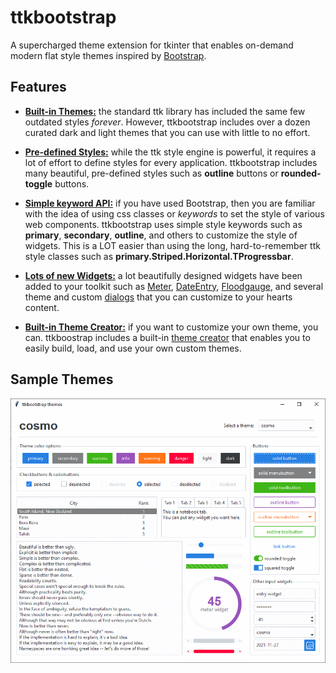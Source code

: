 # ttkbootstrap

A supercharged theme extension for tkinter that enables on-demand modern 
flat style themes inspired by [Bootstrap](https://getbootstrap.com/).

## Features

- [**Built-in Themes:**](themes/index.md) the standard ttk library has included the same
    few outdated styles _forever_. However, ttkbootstrap includes over a dozen
    curated dark and light themes that you can use with little to no effort.

- [**Pre-defined Styles:**](styleguide/index.md) while the ttk style engine is powerful, it 
    requires a lot of effort to define styles for every application. 
    ttkbootstrap includes many beautiful, pre-defined styles such as **outline**
    buttons or **rounded-toggle** buttons.

- [**Simple keyword API:**](gettingstarted/tutorial/#use-themed-widgets) if you 
    have used Bootstrap, then you are familiar with the idea of using css 
    classes or _keywords_ to set the style of various web components. 
    ttkbootstrap uses simple style keywords such as **primary**,
    **secondary**, **outline**, and others to customize the style of widgets.
    This is a LOT easier than using the long, hard-to-remember ttk style
    classes such as **primary.Striped.Horizontal.TProgressbar**.

- [**Lots of new Widgets:**](api/widgets/dateentry) a lot beautifully designed 
    widgets have been added to your toolkit such as [Meter](api/widgets/meter), 
    [DateEntry](api/widgets/dateentry), [Floodgauge](api/widgets/floodgauge),
    and several theme and custom [dialogs](api/dialogs/dialog) that you can 
    customize to your hearts content.

- [**Built-in Theme Creator:**](themes/themecreator.md) if you want to customize 
    your own theme, you can. ttkboostrap includes a built-in 
    [theme creator](themes/themecreator.md) that enables you to easily build, 
    load, and use your own custom themes.

## Sample Themes

![themes](./assets/themes/themes.gif)